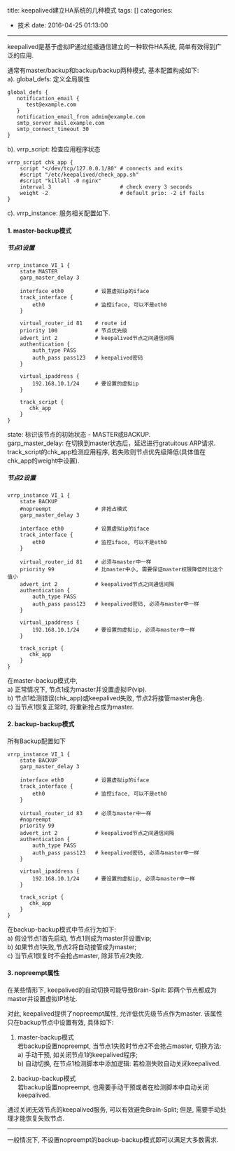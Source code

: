 title: keepalived建立HA系统的几种模式
tags: []
categories:
  - 技术
date: 2016-04-25 01:13:00
---
keepalived是基于虚拟IP通过组播通信建立的一种软件HA系统, 简单有效得到广泛的应用. 

通常有master/backup和backup/backup两种模式, 基本配置构成如下:  
a). global_defs: 定义全局属性 
```
global_defs {
   notification_email {
      test@example.com
   }
   notification_email_from admin@example.com
   smtp_server mail.example.com
   smtp_connect_timeout 30
}
```
b). vrrp_script: 检查应用程序状态
```
vrrp_script chk_app {
    script "</dev/tcp/127.0.0.1/80" # connects and exits
    #script "/etc/keepalived/check_app.sh"
    #script "killall -0 nginx"
    interval 3                      # check every 3 seconds
    weight -2                       # default prio: -2 if fails
}
```
c). vrrp_instance: 服务相关配置如下.  


#### 1. master-backup模式
##### 节点1设置
```
vrrp_instance VI_1 {
    state MASTER            
    garp_master_delay 3

    interface eth0          # 设置虚拟ip的iface
    track_interface {
        eth0				# 监控iface, 可以不是eth0
    }

    virtual_router_id 81	# route id
    priority 100            # 节点优先级
    advert_int 2			# keepalived节点之间通信间隔
    authentication {
        auth_type PASS
        auth_pass pass123	# keepalived密码
    }

    virtual_ipaddress {
        192.168.10.1/24		# 要设置的虚拟ip
    }

    track_script {
       chk_app
    }
}

```
state: 标识该节点的初始状态 - MASTER或BACKUP.   
garp_master_delay: 在切换到master状态后，延迟进行gratuitous ARP请求.   
track_script的chk_app检测应用程序, 若失败则节点优先级降低(具体值在chk_app的weight中设置).

##### 节点2设置
```
vrrp_instance VI_1 {
    state BACKUP            
    #nopreempt				# 非抢占模式
    garp_master_delay 3

    interface eth0          # 设置虚拟ip的iface
    track_interface {
        eth0				# 监控iface, 可以不是eth0
    }

    virtual_router_id 81	# 必须与master中一样
    priority 99             # 比master中小, 需要保证master权限降低时比这个值小
    advert_int 2			# keepalived节点之间通信间隔
    authentication {
        auth_type PASS
        auth_pass pass123	# keepalived密码, 必须与master中一样 
    }

    virtual_ipaddress {
        192.168.10.1/24		# 要设置的虚拟ip, 必须与master中一样
    }

    track_script {
       chk_app
    }
}

```

在master-backup模式中,   
a) 正常情况下, 节点1成为master并设置虚拟IP(vip).   
b) 节点1检测错误(chk_app)或keepalived失败, 节点2将接管master角色.   
c) 当节点1恢复正常时, 将重新抢占成为master.  
  

#### 2. backup-backup模式
所有Backup配置如下
```
vrrp_instance VI_1 {
    state BACKUP            
    garp_master_delay 3

    interface eth0          # 设置虚拟ip的iface
    track_interface {
        eth0				# 监控iface, 可以不是eth0
    }

    virtual_router_id 83	# 必须与master中一样
    #nopreempt
    priority 99             
    advert_int 2			# keepalived节点之间通信间隔
    authentication {
        auth_type PASS
        auth_pass pass123	# keepalived密码, 必须与master中一样 
    }

    virtual_ipaddress {
        192.168.10.1/24		# 要设置的虚拟ip, 必须与master中一样
    }

    track_script {
       chk_app
    }
}

```

在backup-backup模式中节点行为如下:  
a) 假设节点1首先启动, 节点1则成为master并设置vip;   
b) 如果节点1失败,节点2将自动接管成为master;   
c) 当节点1恢复时不会抢占master, 除非节点2失败.


#### 3. nopreempt属性
在某些情形下, keepalived的自动切换可能导致Brain-Split: 即两个节点都成为master并设置虚拟IP地址.  

对此, keepalived提供了nopreempt属性, 允许低优先级节点作为master. 该属性只在backup节点中设置有效, 具体如下:

1) master-backup模式  
若backup设置nopreempt, 当节点1失败时节点2不会抢占master, 切换方法:  
a) 手动干预, 如关闭节点1的keepalived程序;  
b) 自动切换, 在节点1检测脚本中添加逻辑: 若检测失败自动关闭keepalived.

2) backup-backup模式  
若backup设置nopreempt, 也需要手动干预或者在检测脚本中自动关闭keepalived.  

通过关闭无效节点的keepalived服务, 可以有效避免Brain-Split; 但是, 需要手动处理才能恢复失败节点.

-----
一般情况下, 不设置nopreempt的backup-backup模式即可以满足大多数需求.